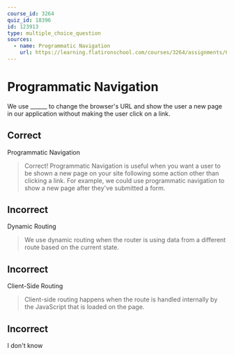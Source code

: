 ```yaml
---
course_id: 3264
quiz_id: 18396
id: 123913
type: multiple_choice_question
sources:
  - name: Programmatic Navigation
    url: https://learning.flatironschool.com/courses/3264/assignments/68056?module_item_id=132847
---
```


# Programmatic Navigation

We use \_\_\_\_\_\_ to change the browser's URL and show the user a new page in
our application without making the user click on a link.

## Correct

Programmatic Navigation

> Correct! Programmatic Navigation is useful when you want a user to be shown a
> new page on your site following some action other than clicking a link. For
> example, we could use programmatic navigation to show a new page after they've
> submitted a form.

## Incorrect

Dynamic Routing

> We use dynamic routing when the router is using data from a different route
> based on the current state.

## Incorrect

Client-Side Routing

> Client-side routing happens when the route is handled internally by the
> JavaScript that is loaded on the page.

## Incorrect

I don't know

